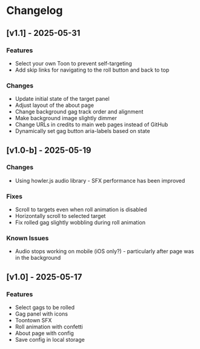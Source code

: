 # Changelog

## [v1.1] - 2025-05-31

### Features

- Select your own Toon to prevent self-targeting
- Add skip links for navigating to the roll button and back to top

### Changes

- Update initial state of the target panel
- Adjust layout of the about page
- Change background gag track order and alignment
- Make background image slightly dimmer
- Change URLs in credits to main web pages instead of GitHub
- Dynamically set gag button aria-labels based on state

## [v1.0-b] - 2025-05-19

### Changes

- Using howler.js audio library - SFX performance has been improved

### Fixes

- Scroll to targets even when roll animation is disabled
- Horizontally scroll to selected target
- Fix rolled gag slightly wobbling during roll animation

### Known Issues

- Audio stops working on mobile (iOS only?) - particularly after page was in the background

## [v1.0] - 2025-05-17

### Features

- Select gags to be rolled
- Gag panel with icons
- Toontown SFX
- Roll animation with confetti
- About page with config
- Save config in local storage
